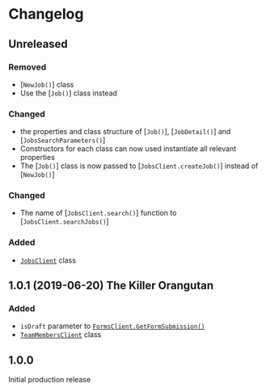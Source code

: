 # Changelog

## Unreleased

### Removed 

-   [`NewJob()`] class
-   Use the [`Job()`] class instead
### Changed 

-   the properties and class structure of [`Job()`], [`JobDetail()`] and [`JobsSearchParameters()`]
-   Constructors for each class can now used instantiate all relevant properties
-   The [`Job()`] class is now passed to [`JobsClient.createJob()`] instead of [`NewJob()`]

### Changed 

-   The name of [`JobsClient.search()`] function to [`JobsClient.searchJobs()`]

### Added

-   [`JobsClient`](./docs/jobs-client.md) class

## 1.0.1 (2019-06-20) The Killer Orangutan

### Added

-   `isDraft` parameter to [`FormsClient.GetFormSubmission()`](./docs/forms-client.md#getformsubmission)
-   [`TeamMembersClient`](./docs/team-members-client.md) class

## 1.0.0

Initial production release
